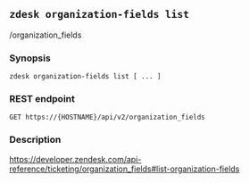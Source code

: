 ## `zdesk organization-fields list`

/organization_fields

### Synopsis

    zdesk organization-fields list [ ... ]

### REST endpoint

    GET https://{HOSTNAME}/api/v2/organization_fields

### Description

https://developer.zendesk.com/api-reference/ticketing/organization_fields#list-organization-fields

